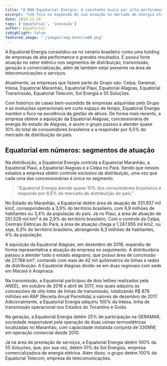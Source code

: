 ```yaml
---
title: "O DNA Equatorial Energia: A constante busca por alta performance e grandes resultados"
excerpt: "Com foco na expansão de sua atuação no mercado de energia elétrica, Grupo Equatorial Energia consolida e diversifica seu negócio."
date: 2019-11-24
tags: ['equatorial', 'inovação']
author: Equatorial
isHighlight: false
featured_image: "./images/img-materia08.png"
---
```


A Equatorial Energia consolidou-se no cenário brasileiro como uma holding de empresas de alta performance e grandes resultados. E possui forte atuação no setor elétrico nos segmentos de distribuição, transmissão, geração e comercialização, além de também estar presente na área de telecomunicações e serviços.

Atualmente, as empresas que fazem parte do Grupo são: Celpa, Geramar, Intesa, Equatorial Maranhão, Equatorial Piauí, Equatorial Alagoas, Equatorial Transmissão, Equatorial Telecom, Sol Energia e 55 Soluções.

Com histórico de cases bem-sucedido de empresas adquiridas pelo Grupo e as evoluções operacionais em curto espaço de tempo, Equatorial Energia mantém o foco na excelência da gestão de ativos. De forma mais recente, a empresa obteve a aquisição da Equatorial Alagoas, concessionária de energia do estado de Alagoas, e assim o grupo passou a atender quase 10% do total de consumidores brasileiros e a responder por 6,5% do mercado de distribuição do país.


## Equatorial em números: segmentos de atuação

Na distribuição, a Equatorial Energia controla a Equatorial Maranhão, a Equatorial Piauí, a Equatorial Alagoas e a Celpa no Pará. Sendo que nesses estados a empresa obtém controle exclusivo da distribuição, uma vez que cada uma das concessionárias é única no segmento.

> "Equatorial Energia atende quase 10% dos consumidores brasileiros e responde por 6,5% do mercado de distribuição do país."

No Estado do Maranhão, a Equatorial detém área de atuação de 331.937 mil km2, correspondendo a 3,9% do território brasileiro, com 6,9 milhões de habitantes ou 3,4% da população do país. Já no Piauí, a área de atuação de 251.529 mil km² é de 2,9% do território brasileiro. Com o controle da Celpa, Centrais Elétricas do Pará, a área de atuação chega a 1.247.955 mil km2, ou seja, 6,3% do território brasileiro, abrangendo 8,3 milhões de habitantes, 4% da população.

A aquisição da Equatorial Alagoas, em dezembro de 2018, expandiu de forma representativa a atuação da empresa no seguimento. A distribuidora passou a atender todo o estado alagoano, que possui área de concessão de 27.768 km², contando com mais de 42 mil quilômetros de linhas e redes de distribuição. A Equatorial Alagoas divide-se em duas regionais com sede em Maceió e Arapiraca.

Na transmissão, a Equatorial participou de dois leilões realizados pela ANEEL, em outubro de 2016 e abril de 2017, nos quais adquiriu as concessões de oito lotes de linhas de transmissão, totalizando R$ 879 milhões em RAP (Receita Anual Permitida) a valores de dezembro de 2017. Adicionalmente, a Equatorial Energia adquiriu 100% da Intesa, linha de transmissão operacional nos Estados do Tocantins e Goiás.

Na geração, a Equatorial Energia detém 25% de participação na GERAMAR, sociedade responsável pela operação de duas usinas termoelétricas localizadas no Maranhão, com capacidade instalada conjunta de 330MW, em operação comercial desde 2010.

Já na área de prestação de serviços, a Equatorial Energia detém 100% da 55 Soluções, que, por sua vez, detém 51% da Sol Energias, empresa comercializadora de energia elétrica. Além disso, o grupo detém 100% da Equatorial Telecom, empresa de telecomunicações.
